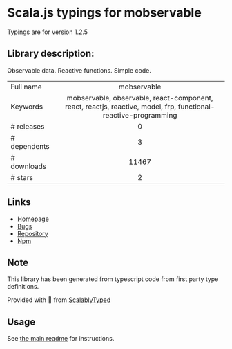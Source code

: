 
# Scala.js typings for mobservable

Typings are for version 1.2.5

## Library description:
Observable data. Reactive functions. Simple code.

|                    |                 |
| ------------------ | :-------------: |
| Full name          | mobservable |
| Keywords           | mobservable, observable, react-component, react, reactjs, reactive, model, frp, functional-reactive-programming |
| # releases         | 0 |
| # dependents       | 3 |
| # downloads        | 11467 |
| # stars            | 2 |

## Links
- [Homepage](https://github.com/mweststrate/mobservable#readme)
- [Bugs](https://github.com/mweststrate/mobservable/issues)
- [Repository](https://github.com/mweststrate/mobservable)
- [Npm](https://www.npmjs.com/package/mobservable)
    


## Note
This library has been generated from typescript code from first party type definitions.

Provided with :purple_heart: from [ScalablyTyped](https://github.com/oyvindberg/ScalablyTyped)

## Usage
See [the main readme](../../readme.md) for instructions.


